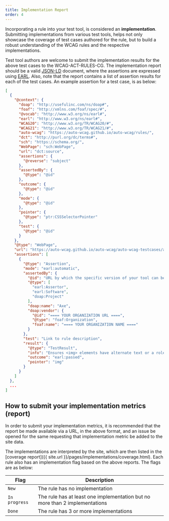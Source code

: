 ```yaml
---
title: Implementation Report
order: 4
---
```


Incorporating a rule into your test tool, is considered an **implementation**. Submitting implementations from various test tools, helps not only showcase the coverage of test cases authored for the rule, but to build a robust understanding of the WCAG rules and the respective implementations.

Test tool authors are welcome to submit the implementation results for the above test cases to the WCAG-ACT-RULES-CG. The implementation report should be a valid [JSON-LD](https://json-ld.org/spec/latest/json-ld/) document, where the assertions are expressed using [EARL](https://www.w3.org/TR/EARL10-Schema/). Also, note that the report contains a list of assertion results for each of the test cases. An example assertion for a test case, is as below:

```json
[
  {
    "@context": {
      "doap": "http://usefulinc.com/ns/doap#",
      "foaf": "http://xmlns.com/foaf/spec/#",
      "@vocab": "http://www.w3.org/ns/earl#",
      "earl": "http://www.w3.org/ns/earl#",
      "WCAG20": "http://www.w3.org/TR/WCAG20/#",
      "WCAG21": "http://www.w3.org/TR/WCAG21/#",
      "auto-wcag": "https://auto-wcag.github.io/auto-wcag/rules/",
      "dct": "http://purl.org/dc/terms#",
      "sch": "https://schema.org/",
      "WebPage": "sch:WebPage",
      "url": "dct:source",
      "assertions": {
        "@reverse": "subject"
      },
      "assertedBy": {
        "@type": "@id"
      },
      "outcome": {
        "@type": "@id"
      },
      "mode": {
        "@type": "@id"
      },
      "pointer": {
        "@type": "ptr:CSSSelectorPointer"
      },
      "test": { 
        "@type": "@id" 
      }
    },
    "@type": "WebPage",
    "url": "https://auto-wcag.github.io/auto-wcag/auto-wcag-testcases/assets/SC1-1-1-image-has-name_passed_example_1.html",
    "assertions": [
      {
        "@type": "Assertion",
        "mode": "earl:automatic",
        "assertedBy": {
          "@id": "URL by which the specific version of your tool can be identified",
          "@type": [
            "earl:Assertor",
            "earl:Software",
            "doap:Project"
          ],
          "doap:name": "Axe",
          "doap:vendor": {
            "@id": "==== YOUR ORGANIZATION URL ====",
            "@type": "foaf:Organization",
            "foaf:name": "==== YOUR ORGANIZATION NAME ===="
          }
        },
        "test": "Link to rule description",
        "result": {
          "@type": "TestResult",
          "info": "Ensures <img> elements have alternate text or a role of none or presentation",
          "outcome": "earl:passed",
          "pointer": "img"
        }
      }
    ]
  },
  ...
]
```

## How to submit your implementation metrics (report)

In order to submit your implementation metrics, it is recommended that the report be made available via a URL, in the above format, and an issue be opened for the same requesting that implementation metric be added to the site data.

The implementations are interpreted by the site, which are then listed in the [coverage report]({{ site.url }}/pages/implementations/coverage.html). Each rule also has an implementation flag based on the above reports. The flags are as below:

Flag | Description
---|---
`New` | The rule has no implementation
`In progress` | The rule has at least one implementation but no more than 2 implementations
`Done` | The rule has 3 or more implementations  